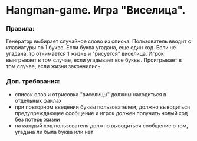 # Hangman-game. Игра "Виселица".    
### Правила:    
Генератор выбирает случайное слово из списка. Пользователь вводит с клавиатуры по 1 букве. Если буква угадана, еще один ход. Если не угадана, то отнимается 1 жизнь и "рисуется" виселица. Игрок выигрывает в том случае, если угадывает все буквы. Проигрывает в том случае, если жизни закончились.  
### Доп. требования: 
+ список слов и отрисовка "виселицы" должны находиться в отдельных файлах
+ при повторном введении буквы пользователем, должно выводиться предупреждающее сообщение и игрок должен получить новый ход без потерь жизни
+ на каждый ход пользователя должно выводиться сообщение о том, угадана ли была буква или нет
